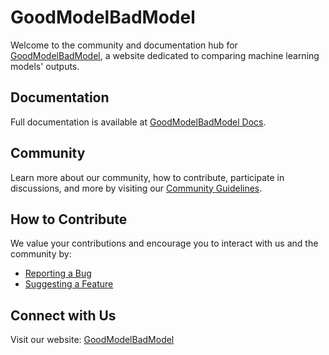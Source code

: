 # GoodModelBadModel

Welcome to the community and documentation hub for [GoodModelBadModel](https://goodmodelbadmodel.com/), a website dedicated to comparing machine learning models' outputs. 

## Documentation
Full documentation is available at [GoodModelBadModel Docs](http://docs.goodmodelbadmodel.com/).


## Community
Learn more about our community, how to contribute, participate in discussions, and more by visiting our [Community Guidelines](community.md).


## How to Contribute
We value your contributions and encourage you to interact with us and the community by:
- [Reporting a Bug](https://github.com/AshbySowell/GoodModelBadModel/issues)
- [Suggesting a Feature](https://github.com/AshbySowell/GoodModelBadModel/discussions)


## Connect with Us
Visit our website: [GoodModelBadModel](https://goodmodelbadmodel.com/)
